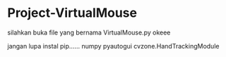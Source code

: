 # Project-VirtualMouse

silahkan buka file yang bernama VirtualMouse.py
okeee

jangan lupa instal pip......
numpy
pyautogui
cvzone.HandTrackingModule
